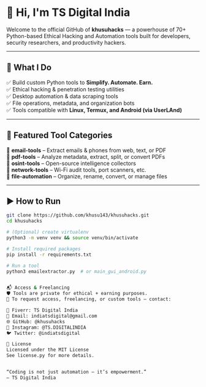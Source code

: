 # 👋 Hi, I'm TS Digital India

Welcome to the official GitHub of **khusuhacks** — a powerhouse of 70+ Python-based Ethical Hacking and Automation tools built for developers, security researchers, and productivity hackers.

---

## 🔧 What I Do

✅ Build custom Python tools to **Simplify. Automate. Earn.**  
✅ Ethical hacking & penetration testing utilities  
✅ Desktop automation & data scraping tools  
✅ File operations, metadata, and organization bots  
✅ Tools compatible with **Linux, Termux, and Android (via UserLAnd)**

---

## 🚀 Featured Tool Categories

📂 **email-tools** – Extract emails & phones from web, text, or PDF  
📂 **pdf-tools** – Analyze metadata, extract, split, or convert PDFs  
📂 **osint-tools** – Open-source intelligence collectors  
📂 **network-tools** – Wi-Fi audit tools, port scanners, etc.  
📂 **file-automation** – Organize, rename, convert, or manage files

---

## ▶️ How to Run

```bash
git clone https://github.com/khusu143/khusuhacks.git
cd khusuhacks

# (Optional) create virtualenv
python3 -m venv venv && source venv/bin/activate

# Install required packages
pip install -r requirements.txt

# Run a tool
python3 emailextractor.py  # or main_gui_android.py


📬 Access & Freelancing
🛡️ Tools are private for ethical + earning purposes.
🔑 To request access, freelancing, or custom tools — contact:

💼 Fiverr: TS Digital India
📧 Email: indiatsdigital@gmail.com
🌐 GitHub: @khusuhacks
📸 Instagram: @TS.DIGITALINDIA
🐦 Twitter: @indiatsdigital

📜 License
Licensed under the MIT License
See license.py for more details.


“Coding is not just automation — it’s empowerment.”
— TS Digital India


